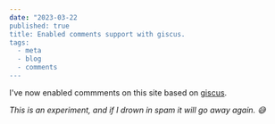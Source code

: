 ```yaml
---
date: "2023-03-22
published: true
title: Enabled comments support with giscus.
tags:
  - meta
  - blog
  - comments
---
```

I've now enabled commments on this site based on [giscus](https://giscus.app/). 

_This is an experiment, and if I drown in spam it will go away again. 😅_
